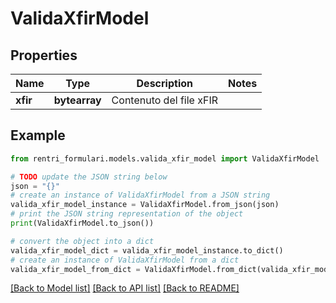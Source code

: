# ValidaXfirModel


## Properties

Name | Type | Description | Notes
------------ | ------------- | ------------- | -------------
**xfir** | **bytearray** | Contenuto del file xFIR | 

## Example

```python
from rentri_formulari.models.valida_xfir_model import ValidaXfirModel

# TODO update the JSON string below
json = "{}"
# create an instance of ValidaXfirModel from a JSON string
valida_xfir_model_instance = ValidaXfirModel.from_json(json)
# print the JSON string representation of the object
print(ValidaXfirModel.to_json())

# convert the object into a dict
valida_xfir_model_dict = valida_xfir_model_instance.to_dict()
# create an instance of ValidaXfirModel from a dict
valida_xfir_model_from_dict = ValidaXfirModel.from_dict(valida_xfir_model_dict)
```
[[Back to Model list]](../README.md#documentation-for-models) [[Back to API list]](../README.md#documentation-for-api-endpoints) [[Back to README]](../README.md)


